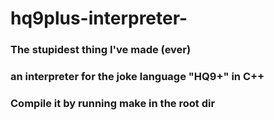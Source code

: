 # hq9plus-interpreter-
### The stupidest thing I've made (ever)
### an interpreter for the joke language "HQ9+" in C++
### Compile it by running make in the root dir
